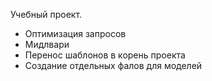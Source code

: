 Учебный проект.
- Оптимизация запросов
- Мидлвари
- Перенос шаблонов в корень проекта
- Создание отдельных фалов для моделей